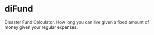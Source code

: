 # diFund
Disaster Fund Calculator.  How long you can live given a fixed amount of money given your regular expenses.

